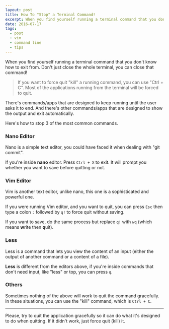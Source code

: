 ```yaml
---
layout: post
title: How To "Stop" a Terminal Command!
excerpt: When you find yourself running a terminal command that you don't know how to exit from. Don't just close the whole terminal, you can close that command!
date: 2016-07-17
tags:
  - post
  - vim
  - command line
  - tips
---
```


When you find yourself running a terminal command that you don't know how to exit from. Don't just close the whole terminal, you can close that command!

> If you want to force quit "kill" a running command, you can use "Ctrl + C". Most of the applications running from the terminal will be forced to quit.

There's commands/apps that are designed to keep running until the user asks it to end. And there's other commands/apps that are designed to show the output and exit automatically.

Here's how to stop 3 of the most common commands.

### Nano Editor

Nano is a simple text editor, you could have faced it when dealing with "git commit".

If you're inside **nano** editor. Press `Ctrl + X` to exit. It will prompt you whether you want to save before quitting or not.

### Vim Editor

Vim is another text editor, unlike nano, this one is a sophisticated and powerful one.

If you were running Vim editor, and you want to quit, you can press `Esc` then type a colon `:` followed by `q!` to force quit without saving.

If you want to save, do the same process but replace `q!` with `wq` (which means **w**rite then **q**uit).

### Less

Less is a command that lets you view the content of an input (either the output of another command or a content of a file).

**Less** is different from the editors above, if you're inside commands that don't need input, like "less" or top, you can press `q`.

### Others

Sometimes nothing of the above will work to quit the command gracefully. In these situations, you can use the "kill" command, which is `Ctrl + C`.

---

Please, try to quit the application gracefully so it can do what it's designed to do when quitting. If it didn't work, just force quit (kill) it.
